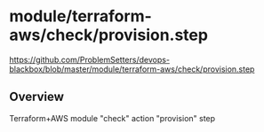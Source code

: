 # module/terraform-aws/check/provision.step

https://github.com/ProblemSetters/devops-blackbox/blob/master/module/terraform-aws/check/provision.step

## Overview

Terraform+AWS module "check" action "provision" step


